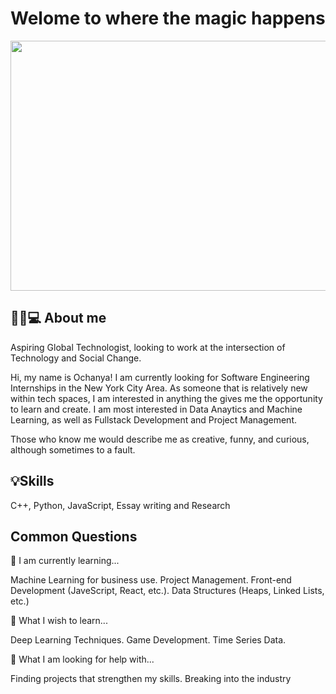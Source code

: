 # Welome to where the magic happens 
<img src="https://i.pinimg.com/originals/ba/97/10/ba9710ca2c65ef7bc4318c9d857d9f1f.gif" width="1000" height="400" />

## 🌿🎶💻 About me

Aspiring Global Technologist, looking to work at the intersection of Technology and Social Change. 

Hi, my name is Ochanya! I am currently looking for Software Engineering Internships in the New York City Area. As someone that is relatively new within tech spaces, I am interested in anything the gives me the opportunity to learn and create. I am most interested in Data Anaytics and Machine Learning, as well as Fullstack Development and Project Management. 

Those who know me would describe me as creative, funny, and curious, although sometimes to a fault. 

## 💡Skills 

C++, Python, JavaScript, Essay writing and Research

## Common Questions 

📖 I am currently learning... 

Machine Learning for business use. Project Management. Front-end Development (JaveScript, React, etc.). Data Structures (Heaps, Linked Lists, etc.) 

🤞 What I wish to learn...

Deep Learning Techniques. Game Development. Time Series Data. 

🤝 What I am looking for help with... 

Finding projects that strengthen my skills. Breaking into the industry
